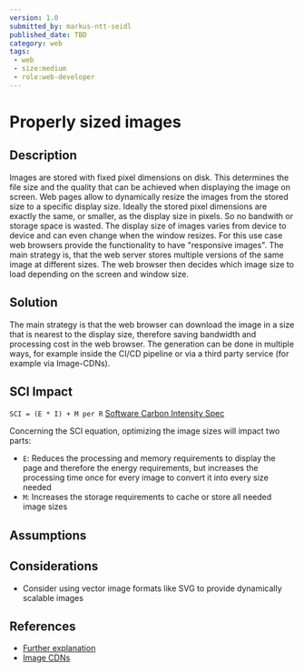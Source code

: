 ```yaml
---
version: 1.0
submitted_by: markus-ntt-seidl
published_date: TBD
category: web
tags: 
 - web
 - size:medium
 - role:web-developer
---
```


# Properly sized images

## Description

Images are stored with fixed pixel dimensions on disk. This determines the file size and the quality that can be achieved when displaying the image on screen. Web pages allow to dynamically resize the images from the stored size to a specific display size. 
Ideally the stored pixel dimensions are exactly the same, or smaller, as the display size in pixels. So no bandwith or storage space is wasted. 
The display size of images varies from device to device and can even change when the window resizes. For this use case web browsers provide the functionality to have "responsive images". The main strategy is, that the web server stores multiple versions of the same image at different sizes. The web browser then decides which image size to load depending on the screen and window size. 

## Solution

The main strategy is that the web browser can download the image in a size that is nearest to the display size, therefore saving bandwidth and processing cost in the web browser. The generation can be done in multiple ways, for example inside the CI/CD pipeline or via a third party service (for example via Image-CDNs).

## SCI Impact

`SCI = (E * I) + M per R`
[Software Carbon Intensity Spec](https://grnsft.org/sci)

Concerning the SCI equation, optimizing the image sizes will impact two parts:

- `E`: Reduces the processing and memory requirements to display the page and therefore the energy requirements, but increases the processing time once for every image to convert it into every size needed
- `M`: Increases the storage requirements to cache or store all needed image sizes

## Assumptions



## Considerations

- Consider using vector image formats like SVG to provide dynamically scalable images 

## References

- [Further explanation](https://web.dev/uses-responsive-images/)
- [Image CDNs](https://web.dev/image-cdns/)
